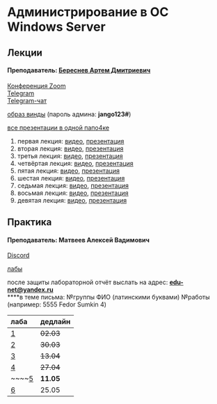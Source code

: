 # Администрирование в ОС Windows Server

## Лекции

#### Преподаватель: [Береснев Артем Дмитриевич](https://isu.ifmo.ru/pls/apex/f?p=2143:3:111244859593082::NO::PID:112280)

[Конференция Zoom](https://us02web.zoom.us/j/4877431045?pwd=U3hjSDB6YjRLNGgwWUdBN0dUaGhoQT09)   
[Telegram](https://t.me/ITSMDao)   
[Telegram-чат](https://t.me/ITSMDaoChat)

[образ винды](https://niuitmo-my.sharepoint.com/personal/112280_niuitmo_ru/_layouts/15/onedrive.aspx?id=%2Fpersonal%2F112280%5Fniuitmo%5Fru%2FDocuments%2F%D0%94%D0%BE%D1%81%D1%82%D1%83%D0%BF%D0%BD%D0%BE%20%D0%B2%D1%81%D0%B5%D0%BC%2Fwindows2012%2D2%2Evdi%2E7z&parent=%2Fpersonal%2F112280%5Fniuitmo%5Fru%2FDocuments%2F%D0%94%D0%BE%D1%81%D1%82%D1%83%D0%BF%D0%BD%D0%BE%20%D0%B2%D1%81%D0%B5%D0%BC&originalPath=aHR0cHM6Ly9uaXVpdG1vLW15LnNoYXJlcG9pbnQuY29tLzp1Oi9nL3BlcnNvbmFsLzExMjI4MF9uaXVpdG1vX3J1L0VaR2hEdnRjLWV4UGswQ3VGV2lOYXlnQnh5dGpUNWd0enJZdWdjRjV0UWFDbHc_cnRpbWU9clowc1R0VG0yRWc) \(пароль админа: **jango123\#**\)

[все презентации в одной папо4ке](https://drive.google.com/drive/folders/1Oq7VYM4882Q1TMJoGNqHGDO3hBZ3ZKs8)

1. первая лекция: [видео](https://yadi.sk/i/Ugg5qP1WftF7Pw), [презентация](https://drive.google.com/file/d/17Df7Zn6earfCEB4-WWq-wbrjW4a7jxDq/view) 
2. вторая лекция: [видео](https://disk.yandex.ru/i/eGqa5XCdFj03RQ), [презентация](https://drive.google.com/file/d/1_64M9w1zg0t99OD0geUBm4jON0jBaZB7/view)
3. третья лекция: [видео](https://disk.yandex.ru/i/l8T84cp5Pd4Mhw), [презентация](https://drive.google.com/file/d/1Kbsed9Gl3b2sySdpj8QanTlR4llZRoxz/view)
4. четвёртая лекция: [видео](https://disk.yandex.ru/i/KPuhBYJ1Zt1yVw), [презентация](https://drive.google.com/drive/folders/1Oq7VYM4882Q1TMJoGNqHGDO3hBZ3ZKs8)
5. пятая лекция: [видео](https://yadi.sk/d/u9eCXHhVe6dxaA
   ), [презентация](https://docs.google.com/presentation/d/1XbSp-3TQxUL8Wya0qO0Qkpwlw5wInFNA/edit?usp=drive_web&ouid=105895795501397605521&rtpof=true)
6. шестая лекция: [видео](https://yadi.sk/i/kw2Wl0vckYq94A
   ), [презентация](https://docs.google.com/presentation/d/1YRqtXiXoqgRBlg8LMf8gKQt8FBwcx5WD/edit?rtpof=true)
7. седьмая лекция: [видео](https://yadi.sk/i/k4EoLZHXTq8Dlg
   ), [презентация](https://drive.google.com/file/d/1DTy1pDHVgveV2tanCDpeLrLNaAM2m9wF/view)
8. восьмая лекция: [видео](https://yadi.sk/i/01YWnL-HwGzntg
   ), [презентация](https://drive.google.com/file/d/1nkFXgoSFwcGwUWbCNtzJDqtToklbkyTT/view)
9. девятая лекция: [видео](https://yadi.sk/i/ykLcercFzuoHTw
   ), [презентация](https://drive.google.com/file/d/1MxxtlpmqCbAXDnAm255a-1YYcO_4pLrm/view) 

## Практика

#### Преподаватель: Матвеев Алексей Вадимович

[Discord](https://vk.com/away.php?to=https%3A%2F%2Fdiscord.gg%2FM2X94XJp&cc_key=)

[лабы](https://drive.google.com/drive/folders/1UoIjuQ0YgMoKlrBA5DLL17a6qGDWmzoV)

после защиты лабораторной отчёт выслать на адрес: [**edu-net@yandex.ru**](mailto:edu-net@yandex.ru)  
****в теме письма: №группы ФИО \(латинскими буквами\) №работы \(например: 5555 Fedor Sumkin 4\)

| лаба | дедлайн |
| :--- | :--- |
| [1](https://docs.google.com/document/d/1fq23Y7y4b5CqXv57lEvxWps_OFsMsUKE/edit) | ~~02.03~~ |
| [2](https://docs.google.com/document/d/1-WJeCiLpRSjYH0LuHcTrcb4skwdq66dM/edit) | ~~30.03~~ |
| [3](https://docs.google.com/document/d/1ICedsJEgWSHc33J6KaXjqxhO5FFivTFA/edit?usp=drive_web&ouid=105895795501397605521&rtpof=true) | ~~13.04~~ |
| [4](https://docs.google.com/document/d/1_4pUToi9RaMgwrwA_ULJopA1PYuTKSyZ/edit?usp=drive_web&ouid=105895795501397605521&rtpof=true) | ~~27.04~~ |
| ~~~~[5](https://docs.google.com/document/d/1KNGPKbVXk9--FPo926_a46L2pe3___AM/edit?rtpof=true) | **11.05** |
| [6](https://docs.google.com/document/d/1NYiVjPHmC3rX2Uhm1diO27_i7ygFd-wE/edit) | 25.05 |

